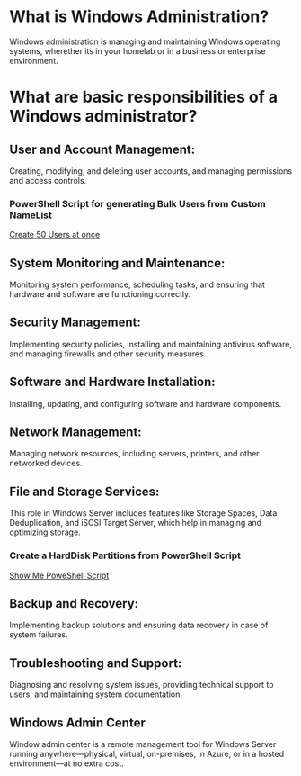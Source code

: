 # What is Windows Administration?
Windows administration is managing and maintaining Windows operating systems, wherether its in your homelab or in a business or enterprise environment.

# What are basic responsibilities of a Windows administrator?

## User and Account Management: 
Creating, modifying, and deleting user accounts, and managing permissions and access controls.
### PowerShell Script for generating Bulk Users from Custom NameList
[Create 50 Users at once](https://github.com/dpkrepo/WindowsAdministration/blob/main/CreateUsersWithNameList.ps1)


## System Monitoring and Maintenance: 
Monitoring system performance, scheduling tasks, and ensuring that hardware and software are functioning correctly.

## Security Management: 
Implementing security policies, installing and maintaining antivirus software, and managing firewalls and other security measures.

## Software and Hardware Installation: 
Installing, updating, and configuring software and hardware components.

## Network Management: 
Managing network resources, including servers, printers, and other networked devices.

## File and Storage Services: 
This role in Windows Server includes features like Storage Spaces, Data Deduplication, and iSCSI Target Server, which help in managing and optimizing storage.

### Create a HardDisk Partitions from PowerShell Script
[Show Me PoweShell Script](https://github.com/dpkrepo/WindowsAdministration/blob/main/createPartions.ps1)

## Backup and Recovery: 
Implementing backup solutions and ensuring data recovery in case of system failures.

## Troubleshooting and Support: 
Diagnosing and resolving system issues, providing technical support to users, and maintaining system documentation.

## Windows Admin Center 
Window admin center is a remote management tool for Windows Server running anywhere—physical, virtual, on-premises, in Azure, or in a hosted environment—at no extra cost.
